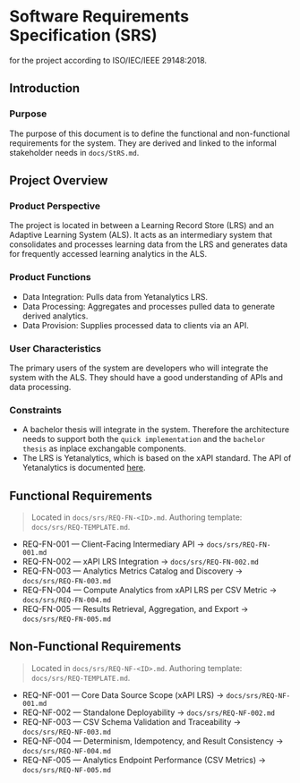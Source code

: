 # Software Requirements Specification (SRS)
for the project according to ISO/IEC/IEEE 29148:2018.

## Introduction
### Purpose
The purpose of this document is to define the functional and non-functional requirements for the system. They are derived and linked to the informal stakeholder needs in `docs/StRS.md`.

## Project Overview
### Product Perspective
The project is located in between a Learning Record Store (LRS) and an Adaptive Learning System (ALS). It acts as an intermediary system that consolidates and processes learning data from the LRS and generates data for frequently accessed learning analytics in the ALS.
### Product Functions
- Data Integration: Pulls data from Yetanalytics LRS.
- Data Processing: Aggregates and processes pulled data to generate derived analytics.
- Data Provision: Supplies processed data to clients via an API.
### User Characteristics
The primary users of the system are developers who will integrate the system with the ALS. They should have a good understanding of APIs and data processing.
### Constraints
- A bachelor thesis will integrate in the system. Therefore the architecture needs to support both the `quick implementation` and the `bachelor thesis` as inplace exchangable components.
- The LRS is Yetanalytics, which is based on the xAPI standard. The API of Yetanalytics is documented [here](https://github.com/yetanalytics/lrsql/blob/main/doc/endpoints.md).

## Functional Requirements
> Located in `docs/srs/REQ-FN-<ID>.md`. Authoring template: `docs/srs/REQ-TEMPLATE.md`.

- REQ-FN-001 — Client-Facing Intermediary API → `docs/srs/REQ-FN-001.md`
- REQ-FN-002 — xAPI LRS Integration → `docs/srs/REQ-FN-002.md`
- REQ-FN-003 — Analytics Metrics Catalog and Discovery → `docs/srs/REQ-FN-003.md`
- REQ-FN-004 — Compute Analytics from xAPI LRS per CSV Metric → `docs/srs/REQ-FN-004.md`
- REQ-FN-005 — Results Retrieval, Aggregation, and Export → `docs/srs/REQ-FN-005.md`

## Non-Functional Requirements
> Located in `docs/srs/REQ-NF-<ID>.md`. Authoring template: `docs/srs/REQ-TEMPLATE.md`.

- REQ-NF-001 — Core Data Source Scope (xAPI LRS) → `docs/srs/REQ-NF-001.md`
- REQ-NF-002 — Standalone Deployability → `docs/srs/REQ-NF-002.md`
- REQ-NF-003 — CSV Schema Validation and Traceability → `docs/srs/REQ-NF-003.md`
- REQ-NF-004 — Determinism, Idempotency, and Result Consistency → `docs/srs/REQ-NF-004.md`
- REQ-NF-005 — Analytics Endpoint Performance (CSV Metrics) → `docs/srs/REQ-NF-005.md`
